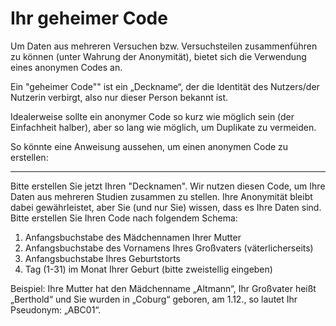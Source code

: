 # Ihr geheimer Code


Um Daten aus mehreren Versuchen bzw. Versuchsteilen zusammenführen zu können (unter Wahrung der Anonymität), bietet sich die Verwendung eines anonymen Codes an.

Ein "geheimer Code"" ist ein „Deckname“, der die Identität des Nutzers/der Nutzerin verbirgt, also nur dieser Person bekannt ist.

Idealerweise sollte ein anonymer Code so kurz wie möglich sein (der Einfachheit halber), aber so lang wie möglich, um Duplikate zu vermeiden.

So könnte eine Anweisung aussehen, um einen anonymen Code zu erstellen:

---

Bitte erstellen Sie jetzt Ihren "Decknamen". Wir nutzen diesen Code, um Ihre Daten aus mehreren Studien zusammen zu stellen. Ihre Anonymität bleibt dabei gewährleistet, aber Sie (und nur Sie) wissen, dass es Ihre Daten sind. Bitte erstellen Sie Ihren Code nach folgendem Schema:


1. Anfangsbuchstabe des Mädchennamen Ihrer Mutter
2. Anfangsbuchstabe des Vornamens Ihres Großvaters (väterlicherseits)
3. Anfangsbuchstabe Ihres Geburtstorts
4. Tag (1-31) im Monat Ihrer Geburt (bitte zweistellig eingeben)

Beispiel: Ihre Mutter hat den Mädchenname „Altmann“, Ihr Großvater heißt „Berthold“ und Sie wurden in „Coburg“ geboren, am 1.12., so lautet Ihr Pseudonym: „ABC01“.
